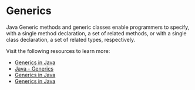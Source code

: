 # Generics

Java Generic methods and generic classes enable programmers to specify, with a single method declaration, a set of related methods, or with a single class declaration, a set of related types, respectively.

Visit the following resources to learn more:

- [Generics in Java](https://www.geeksforgeeks.org/generics-in-java/)
- [Java - Generics](https://www.tutorialspoint.com/java/java_generics.htm)
- [Generics in Java](https://www.javatpoint.com/generics-in-java)
- [Generics in Java](https://www.youtube.com/watch?v=XMvznsY02Mk)